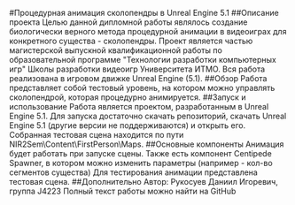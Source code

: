 #Процедурная анимация сколопендры в Unreal Engine 5.1
##Описание проекта
Целью данной дипломной работы являлось создание биологически верного метода процедурной анимации в видеоиграх для конкретного существа - сколопендры. Проект является частью магистерской выпускной квалификационной работы по образовательной программе "Технологии разработки компьютерных игр" Школы разработки видеоигр Университета ИТМО. Вся работа реализована в игровом движке Unreal Engine (5.1).
##Обзор
Работа представляет собой тестовый уровень, на котором можно управлять сколопендрой, которая процедурно анимируется.
##Запуск и использование
Работа является проектом, разработанным в Unreal Engine 5.1. Для запуска достаточно скачать репозиторий, скачать Unreal Engine 5.1 (другие версии не поддерживаются) и открыть его. Собранная тестовая сцена находится по пути NIR2Sem\Content\FirstPerson\Maps.
##Основные компоненты
Анимация будет работать при запуске сцены. Также есть компонент Centipede Spawner, в котором можно изменить параметры (например - кол-во сегментов существа) Для тестирования анимации представлена тестовая сцена.
##Дополнительно
Автор: Рукосуев Даниил Игоревич, группа J4223
Полный текст работы можно найти на GitHub

